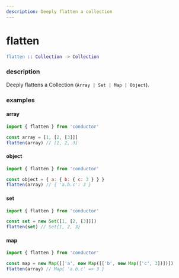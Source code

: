 ```yaml
---
description: Deeply flatten a collection
---
```


# flatten

```erlang
flatten :: Collection -> Collection
```

### description

Deeply flattens a Collection \(`Array | Set | Map | Object`\).

### examples

#### array

```javascript
import { flatten } from 'conductor'

const array = [1, [2, [3]]]
flatten(array) // [1, 2, 3]
```

#### object

```javascript
import { flatten } from 'conductor'

const object = { a: { b: { c: 3 } } }
flatten(array) // { 'a.b.c': 3 }
```

#### set

```javascript
import { flatten } from 'conductor'

const set = new Set([1, [2, [3]]])
flatten(set) // Set{1, 2, 3}
```

#### map

```javascript
import { flatten } from 'conductor'

const map = new Map([['a', new Map([['b', new Map(['c', 3])])])
flatten(array) // Map{ 'a.b.c' => 3 }
```

